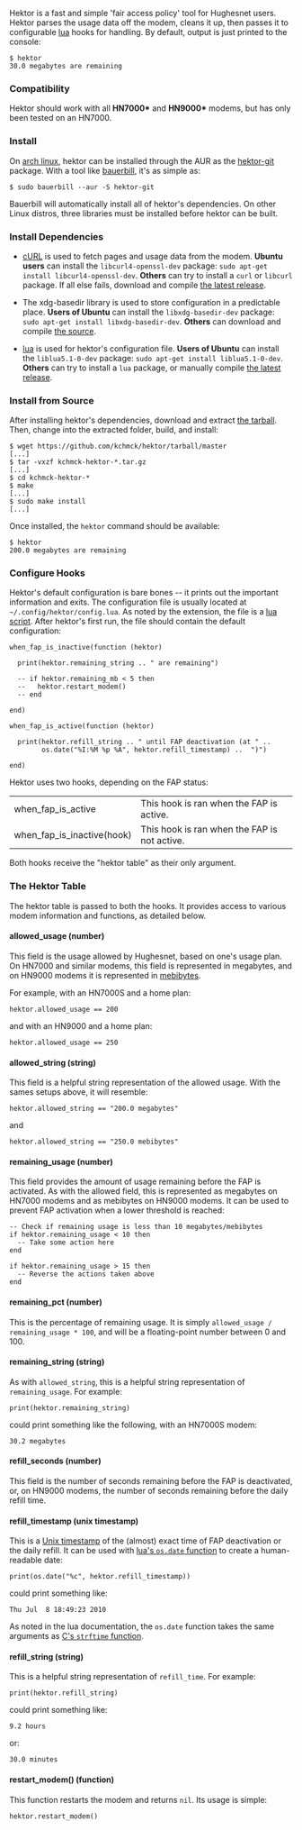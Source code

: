 Hektor is a fast and simple 'fair access policy' tool for Hughesnet users.
Hektor parses the usage data off the modem, cleans it up, then passes it to
configurable [lua] hooks for handling. By default, output is just printed to the
console:

    $ hektor
    30.0 megabytes are remaining

### Compatibility

Hektor should work with all **HN7000\*** and **HN9000\*** modems, but has only
been tested on an HN7000.

### Install

On [arch linux], hektor can be installed through the AUR as the [hektor-git]
package. With a tool like [bauerbill], it's as simple as:

    $ sudo bauerbill --aur -S hektor-git

[arch linux]: http://archlinux.org/
[hektor-git]: http://aur.archlinux.org/packages.php?ID=37095
[bauerbill]: http://xyne.archlinux.ca/info/bauerbill

Bauerbill will automatically install all of hektor's dependencies. On other
Linux distros, three libraries must be installed before hektor can be built.

### Install Dependencies

- [cURL] is used to fetch pages and usage data from the modem. **Ubuntu users**
  can install the `libcurl4-openssl-dev` package: `sudo apt-get install
  libcurl4-openssl-dev`. **Others** can try to install a `curl` or `libcurl`
  package. If all else fails, download and compile [the latest
  release][curl-dl].

[cURL]: http://curl.haxx.se/
[curl-dl]: http://curl.haxx.se/download.html

- The xdg-basedir library is used to store configuration in a predictable place.
  **Users of Ubuntu** can install the `libxdg-basedir-dev` package: `sudo
  apt-get install libxdg-basedir-dev`. **Others** can download and compile [the
  source][basedir-dl].

[basedir-dl]: http://n.ethz.ch/student/nevillm/download/libxdg-basedir/

- [lua] is used for hektor's configuration file. **Users of Ubuntu** can install
  the `liblua5.1-0-dev` package: `sudo apt-get install liblua5.1-0-dev`.
  **Others** can try to install a `lua` package, or manually compile [the latest
  release][lua-dl].

[lua]: http://lua.org/
[lua-dl]: http://www.lua.org/ftp/lua-5.1.4.tar.gz

### Install from Source

After installing hektor's dependencies, download and extract [the
tarball][hektor-dl]. Then, change into the extracted folder, build, and install:

    $ wget https://github.com/kchmck/hektor/tarball/master
    [...]
    $ tar -vxzf kchmck-hektor-*.tar.gz
    [...]
    $ cd kchmck-hektor-*
    $ make
    [...]
    $ sudo make install
    [...]

[hektor-dl]: http://github.com/kchmck/hektor/tarball/master

Once installed, the `hektor` command should be available:

    $ hektor
    200.0 megabytes are remaining

### Configure Hooks

Hektor's default configuration is bare bones -- it prints out the important
information and exits. The configuration file is usually located at
`~/.config/hektor/config.lua`. As noted by the extension, the file is a [lua
script]. After hektor's first run, the file should contain the default
configuration:

[lua script]: http://lua.org/pil/index.html

    when_fap_is_inactive(function (hektor)

      print(hektor.remaining_string .. " are remaining")

      -- if hektor.remaining_mb < 5 then
      --   hektor.restart_modem()
      -- end

    end)

    when_fap_is_active(function (hektor)

      print(hektor.refill_string .. " until FAP deactivation (at " ..
            os.date("%I:%M %p %A", hektor.refill_timestamp) ..  ")")

    end)

Hektor uses two hooks, depending on the FAP status:

<table>
  <tr>
    <td>when_fap_is_active</td>
    <td>This hook is ran when the FAP is active.</td>
  </tr>
  <tr>
    <td>when_fap_is_inactive(hook)</td>
    <td>This hook is ran when the FAP is not active.</td>
  </tr>
</table>

Both hooks receive the "hektor table" as their only argument.

### The Hektor Table

The hektor table is passed to both the hooks. It provides access to various
modem information and functions, as detailed below.

#### allowed_usage (number)

This field is the usage allowed by Hughesnet, based on one's usage plan. On
HN7000 and similar modems, this field is represented in megabytes, and on HN9000
modems it is represented in [mebibytes].

[mebibytes]: http://en.wikipedia.org/wiki/Mebibyte

For example, with an HN7000S and a home plan:

    hektor.allowed_usage == 200

and with an HN9000 and a home plan:

    hektor.allowed_usage == 250

#### allowed_string (string)

This field is a helpful string representation of the allowed usage. With the
sames setups above, it will resemble:

    hektor.allowed_string == "200.0 megabytes"

and

    hektor.allowed_string == "250.0 mebibytes"

#### remaining_usage (number)

This field provides the amount of usage remaining before the FAP is activated.
As with the allowed field, this is represented as megabytes on HN7000 modems and
as mebibytes on HN9000 modems. It can be used to prevent FAP activation when a
lower threshold is reached:

    -- Check if remaining usage is less than 10 megabytes/mebibytes
    if hektor.remaining_usage < 10 then
      -- Take some action here
    end

    if hektor.remaining_usage > 15 then
      -- Reverse the actions taken above
    end

#### remaining_pct (number)

This is the percentage of remaining usage. It is simply `allowed_usage /
remaining_usage * 100`, and will be a floating-point number between 0 and 100.

#### remaining_string (string)

As with `allowed_string`, this is a helpful string representation of
`remaining_usage`. For example:

    print(hektor.remaining_string)

could print something like the following, with an HN7000S modem:

    30.2 megabytes

#### refill_seconds (number)

This field is the number of seconds remaining before the FAP is deactivated, or,
on HN9000 modems, the number of seconds remaining before the daily refill time.

#### refill_timestamp (unix timestamp)

This is a [Unix timestamp] of the (almost) exact time of FAP deactivation or the
daily refill. It can be used with [lua's `os.date` function][os.date] to create
a human-readable date:

    print(os.date("%c", hektor.refill_timestamp))

could print something like:

    Thu Jul  8 18:49:23 2010

As noted in the lua documentation, the `os.date` function takes the same
arguments as [C's `strftime` function][strftime].

[Unix timestamp]: http://en.wikipedia.org/wiki/Unix_timestamp
[os.date]: http://lua.org/manual/5.1/manual.html#pdf-os.date
[strftime]: http://cplusplus.com/reference/clibrary/ctime/strftime/

#### refill_string (string)

This is a helpful string representation of `refill_time`. For example:

    print(hektor.refill_string)

could print something like:

    9.2 hours

or:

    30.0 minutes

#### restart_modem() (function)

This function restarts the modem and returns `nil`. Its usage is simple:

    hektor.restart_modem()
